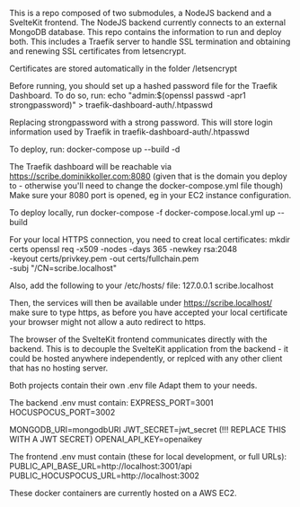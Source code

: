 This is a repo composed of two submodules, a NodeJS backend and a SvelteKit frontend.
The NodeJS backend currently connects to an external MongoDB database.
This repo contains the information to run and deploy both. This includes a Traefik server to handle SSL termination and obtaining and renewing SSL certificates from letsencrypt.

Certificates are stored automatically in the folder /letsencrypt

Before running, you should set up a hashed password file for the Traefik Dashboard. To do so, run:
echo "admin:$(openssl passwd -apr1 strongpassword)" > traefik-dashboard-auth/.htpasswd

Replacing strongpassword with a strong password. This will store login information used by Traefik in 
traefik-dashboard-auth/.htpasswd

To deploy, run:
docker-compose up --build -d

The Traefik dashboard will be reachable via 
https://scribe.dominikkoller.com:8080
(given that is the domain you deploy to - otherwise you'll need to change the docker-compose.yml file though)
Make sure your 8080 port is opened, eg in your EC2 instance configuration.

To deploy locally, run
docker-compose -f docker-compose.local.yml up --build

For your local HTTPS connection, you need to creat local certificates:
mkdir certs
openssl req -x509 -nodes -days 365 -newkey rsa:2048 \
  -keyout certs/privkey.pem -out certs/fullchain.pem \
  -subj "/CN=scribe.localhost"

Also, add the following to your /etc/hosts/ file:
127.0.0.1 scribe.localhost

Then, the services will then be available under
https://scribe.localhost/
make sure to type https, as before you have accepted your local certificate your browser might not allow a auto redirect to https.

The browser of the SvelteKit frontend communicates directly with the backend.
This is to decouple the SvelteKit application from the backend - it could be hosted anywhere independently, or replced with any other client that has no hosting server.

Both projects contain their own .env file
Adapt them to your needs.

The backend .env must contain:
EXPRESS_PORT=3001
HOCUSPOCUS_PORT=3002

MONGODB_URI=mongodbURI
JWT_SECRET=jwt_secret (!!! REPLACE THIS WITH A JWT SECRET)
OPENAI_API_KEY=openaikey

The frontend .env must contain (these for local development, or full URLs):
PUBLIC_API_BASE_URL=http://localhost:3001/api
PUBLIC_HOCUSPOCUS_URL=http://localhost:3002

These docker containers are currently hosted on a AWS EC2.
